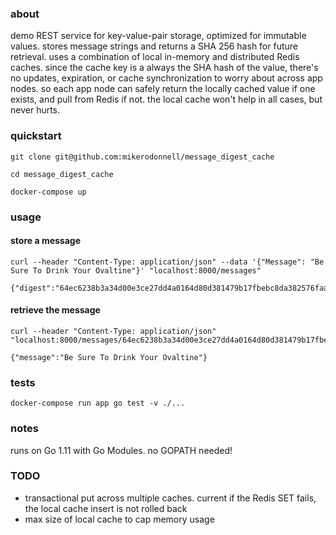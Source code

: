 ### about
demo REST service for key-value-pair storage, optimized for immutable values. stores message strings and returns a SHA 256 hash for future retrieval. uses a combination of local in-memory and distributed Redis caches. since the cache key is a always the SHA hash of the value, there's no updates, expiration, or cache synchronization to worry about across app nodes. so each app node can safely return the locally cached value if one exists, and pull from Redis if not. the local cache won't help in all cases, but never hurts. 

### quickstart
```
git clone git@github.com:mikerodonnell/message_digest_cache

cd message_digest_cache

docker-compose up
```

### usage
#### store a message
```
curl --header "Content-Type: application/json" --data '{"Message": "Be Sure To Drink Your Ovaltine"}' "localhost:8000/messages"

{"digest":"64ec6238b3a34d00e3ce27dd4a0164d80d381479b17fbebc8da382576faa5a06"}
```

#### retrieve the message
```
curl --header "Content-Type: application/json" "localhost:8000/messages/64ec6238b3a34d00e3ce27dd4a0164d80d381479b17fbebc8da382576faa5a06"

{"message":"Be Sure To Drink Your Ovaltine"}
```

### tests
```
docker-compose run app go test -v ./...
```

### notes
runs on Go 1.11 with Go Modules. no GOPATH needed!

### TODO
* transactional put across multiple caches. current if the Redis SET fails, the local cache insert is not rolled back
* max size of local cache to cap memory usage